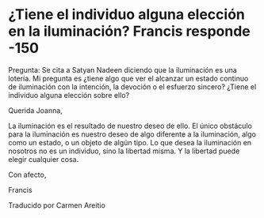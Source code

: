 # ¿Tiene el individuo alguna elección en la iluminación? Francis responde -150 

Pregunta: Se cita a Satyan Nadeen diciendo que la iluminaci&oacute;n es una loter&iacute;a. Mi pregunta es &iquest;tiene algo que ver el alcanzar un estado continuo de iluminaci&oacute;n con la intenci&oacute;n, la devoci&oacute;n o el esfuerzo sincero? &iquest;Tiene el individuo alguna elecci&oacute;n sobre ello?

Querida Joanna,

La iluminaci&oacute;n es el resultado de nuestro deseo de ello. El &uacute;nico obst&aacute;culo para la iluminaci&oacute;n es nuestro deseo de algo diferente a la iluminaci&oacute;n, algo como un estado, o un objeto de alg&uacute;n tipo. Lo que desea la iluminaci&oacute;n en nosotros no es un individuo, sino la libertad misma. Y la libertad puede elegir cualquier cosa.

Con afecto,

Francis 

Traducido por Carmen Areitio

